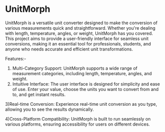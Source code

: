 # UnitMorph
UnitMorph is a versatile unit converter designed to make the conversion of various measurements quick and straightforward. Whether you're dealing with length, temperature, angles, or weight, UnitMorph has you covered.  This project aims to provide a user-friendly interface for seamless unit conversions, making it an essential tool for professionals, students, and anyone who needs accurate and efficient unit transformations.

Features:-
1) Multi-Category Support: UnitMorph supports a wide range of measurement categories, including length, temperature, angles, and weight.
2) Intuitive Interface: The user interface is designed for simplicity and ease of use. Enter your value, choose the units you want to convert from and to, and get instant results.
   
3)Real-time Conversion: Experience real-time unit conversion as you type, allowing you to see the results dynamically.

4)Cross-Platform Compatibility: UnitMorph is built to run seamlessly on various platforms, ensuring accessibility for users on different devices.
